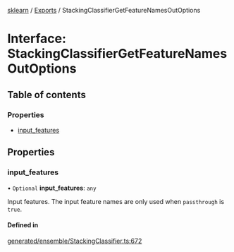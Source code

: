 [sklearn](../readme.md) / [Exports](../modules.md) / StackingClassifierGetFeatureNamesOutOptions

# Interface: StackingClassifierGetFeatureNamesOutOptions

## Table of contents

### Properties

- [input\_features](StackingClassifierGetFeatureNamesOutOptions.md#input_features)

## Properties

### input\_features

• `Optional` **input\_features**: `any`

Input features. The input feature names are only used when `passthrough` is `true`.

#### Defined in

[generated/ensemble/StackingClassifier.ts:672](https://github.com/transitive-bullshit/scikit-learn-ts/blob/367336a/packages/sklearn/src/generated/ensemble/StackingClassifier.ts#L672)
